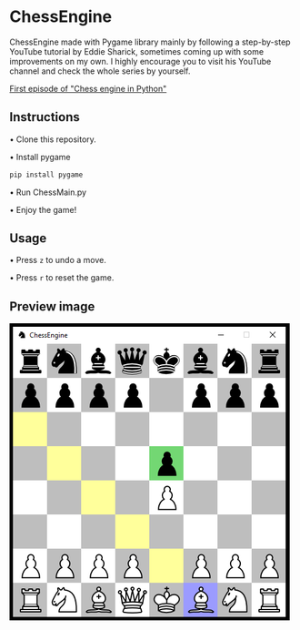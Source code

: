# ChessEngine
ChessEngine made with Pygame library mainly by following a step-by-step YouTube tutorial by Eddie Sharick, sometimes coming up with some improvements on my own.
I highly encourage you to visit his YouTube channel and check the whole series by yourself.

[First episode of "Chess engine in Python"](https://www.youtube.com/watch?v=EnYui0e73Rs&ab_channel=EddieSharick)

## Instructions
• Clone this repository.

• Install pygame

```bash
pip install pygame
```

• Run ChessMain.py

• Enjoy the game!

## Usage
• Press `z` to undo a move.

• Press `r` to reset the game.


## Preview image

![app_preview](https://github.com/SzymCode/ChessEngine/blob/main/Chess/images/preview.png)
